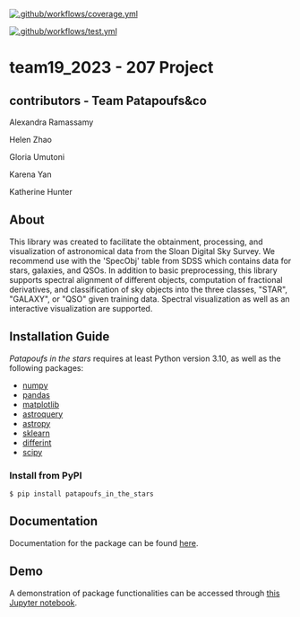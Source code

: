 [![.github/workflows/coverage.yml](https://code.harvard.edu/CS107/team19_2023/actions/workflows/coverage.yml/badge.svg)](https://code.harvard.edu/CS107/team19_2023/actions/workflows/coverage.yml)

[![.github/workflows/test.yml](https://code.harvard.edu/CS107/team19_2023/actions/workflows/test.yml/badge.svg)](https://code.harvard.edu/CS107/team19_2023/actions/workflows/test.yml)

# team19_2023 - 207 Project

## contributors - Team Patapoufs&co

Alexandra Ramassamy

Helen Zhao

Gloria Umutoni

Karena Yan

Katherine Hunter

## About

This library was created to facilitate the obtainment, processing, and
visualization of astronomical data from the Sloan Digital Sky Survey.  We recommend use with the 'SpecObj' table from SDSS which contains data for stars, galaxies, and QSOs. In addition to basic preprocessing,
this library supports spectral alignment of different objects, computation 
of fractional derivatives, and classification of sky objects into the three classes, "STAR", "GALAXY", or "QSO" given training data. 
Spectral visualization as well as an interactive visualization are 
supported. 

## Installation Guide

*Patapoufs in the stars* requires at least Python version 3.10, as well as the following packages:
- [numpy](https://numpy.org/install/)
- [pandas](https://pandas.pydata.org/docs/getting_started/install.html)
- [matplotlib](https://matplotlib.org/stable/users/installing/index.html)
- [astroquery](https://astroquery.readthedocs.io/en/latest/)
- [astropy](https://docs.astropy.org/en/stable/install.html)
- [sklearn](https://scikit-learn.org/stable/install.html)
- [differint](https://pypi.org/project/differint/)
- [scipy](https://scipy.org/install/)

### Install from PyPI

`$ pip install patapoufs_in_the_stars`

## Documentation

Documentation for the package can be found [here](../docs/_build/html/index.html).

## Demo

A demonstration of package functionalities can be accessed through [this Jupyter notebook](docs/demo.ipynb).